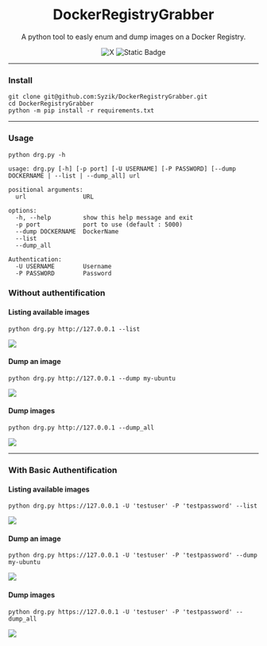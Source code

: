<h1 align="center">DockerRegistryGrabber</h1>
<p align="center">
    A python tool to easly enum and dump images on a Docker Registry.
</p>
<p align="center">
<img  alt="X" src="https://img.shields.io/twitter/follow/SyzikSecu?label=SyzikSecu&style=social">
<img alt="Static Badge" src="https://img.shields.io/badge/python-3.7+-blue.svg">
</p>

---
### Install 
```
git clone git@github.com:Syzik/DockerRegistryGrabber.git
cd DockerRegistryGrabber
python -m pip install -r requirements.txt
```

---
### Usage 
```
python drg.py -h                                                                      

usage: drg.py [-h] [-p port] [-U USERNAME] [-P PASSWORD] [--dump DOCKERNAME | --list | --dump_all] url

positional arguments:
  url                URL

options:
  -h, --help         show this help message and exit
  -p port            port to use (default : 5000)
  --dump DOCKERNAME  DockerName
  --list
  --dump_all

Authentication:
  -U USERNAME        Username
  -P PASSWORD        Password
```

### Without authentification 

#### Listing available images  
```
python drg.py http://127.0.0.1 --list
```
![](./screenshot/list.png)

#### Dump an image
```
python drg.py http://127.0.0.1 --dump my-ubuntu
``` 
![](./screenshot/dump1.png)

#### Dump images 
```
python drg.py http://127.0.0.1 --dump_all
```
![](./screenshot/dump_all.png)

---

### With Basic Authentification

#### Listing available images
```
python drg.py https://127.0.0.1 -U 'testuser' -P 'testpassword' --list
```
![](screenshot/authlist.png)

#### Dump an image 
```
python drg.py https://127.0.0.1 -U 'testuser' -P 'testpassword' --dump my-ubuntu
```
![](screenshot/authdump1.png)

#### Dump images 
```
python drg.py https://127.0.0.1 -U 'testuser' -P 'testpassword' --dump_all
```
![](screenshot/authdump_all.png)

